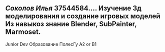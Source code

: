 *Соколов Илья*
**37544584....**
Изучение 3д моделирования и создание игровых моделей
Из навыкоз знание Blender, SubPainter, Marmoset.
-
Junior Dev
Образование ПолесГу
A2 or B1
